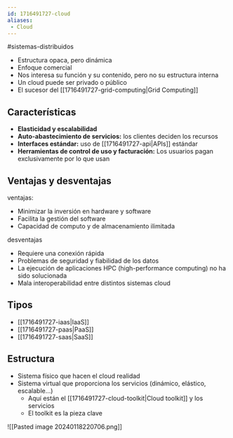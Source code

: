 ```yaml
---
id: 1716491727-cloud
aliases:
 - Cloud
---
```


#sistemas-distribuidos 

- Estructura opaca, pero dinámica
- Enfoque comercial
- Nos interesa su función y su contenido, pero no su estructura interna
- Un cloud puede ser privado o público
- El sucesor del [[1716491727-grid-computing|Grid Computing]]
## Características

- **Elasticidad y escalabilidad**
- **Auto-abastecimiento de servicios:** los clientes deciden los recursos
- **Interfaces estándar:** uso de [[1716491727-api|APIs]] estándar
- **Herramientas de control de uso y facturación:** Los usuarios pagan exclusivamente por lo que usan
## Ventajas y desventajas

ventajas:
- Minimizar la inversión en hardware y software
- Facilita la gestión del software
- Capacidad de computo y de almacenamiento ilimitada

desventajas
- Requiere una conexión rápida
- Problemas de seguridad y fiabilidad de los datos
- La ejecución de aplicaciones HPC (high-performance computing) no ha sido solucionada 
- Mala interoperabilidad entre distintos sistemas cloud

## Tipos

- [[1716491727-iaas|IaaS]]
- [[1716491727-paas|PaaS]]
- [[1716491727-saas|SaaS]]

## Estructura

- Sistema físico que hacen el cloud realidad
- Sistema virtual que proporciona los servicios (dinámico, elástico, escalable...)
	- Aquí están el [[1716491727-cloud-toolkit|Cloud toolkit]] y los servicios
	- El toolkit es la pieza clave

![[Pasted image 20240118220706.png]]